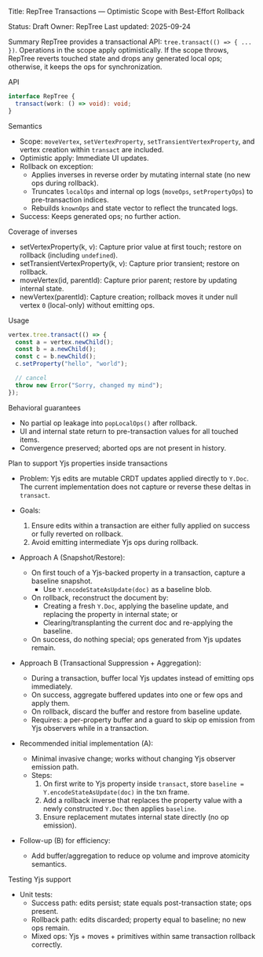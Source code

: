 Title: RepTree Transactions — Optimistic Scope with Best-Effort Rollback

Status: Draft
Owner: RepTree
Last updated: 2025-09-24

Summary
RepTree provides a transactional API: `tree.transact(() => { ... })`. Operations in the scope apply optimistically. If the scope throws, RepTree reverts touched state and drops any generated local ops; otherwise, it keeps the ops for synchronization.

API
```ts
interface RepTree {
  transact(work: () => void): void;
}
```

Semantics
- Scope: `moveVertex`, `setVertexProperty`, `setTransientVertexProperty`, and vertex creation within `transact` are included.
- Optimistic apply: Immediate UI updates.
- Rollback on exception:
  - Applies inverses in reverse order by mutating internal state (no new ops during rollback).
  - Truncates `localOps` and internal op logs (`moveOps`, `setPropertyOps`) to pre-transaction indices.
  - Rebuilds `knownOps` and state vector to reflect the truncated logs.
- Success: Keeps generated ops; no further action.

Coverage of inverses
- setVertexProperty(k, v): Capture prior value at first touch; restore on rollback (including `undefined`).
- setTransientVertexProperty(k, v): Capture prior transient; restore on rollback.
- moveVertex(id, parentId): Capture prior parent; restore by updating internal state.
- newVertex(parentId): Capture creation; rollback moves it under null vertex `0` (local-only) without emitting ops.

Usage
```ts
vertex.tree.transact(() => {
  const a = vertex.newChild();
  const b = a.newChild();
  const c = b.newChild();
  c.setProperty("hello", "world");

  // cancel
  throw new Error("Sorry, changed my mind");
});
```

Behavioral guarantees
- No partial op leakage into `popLocalOps()` after rollback.
- UI and internal state return to pre-transaction values for all touched items.
- Convergence preserved; aborted ops are not present in history.

Plan to support Yjs properties inside transactions
- Problem: Yjs edits are mutable CRDT updates applied directly to `Y.Doc`. The current implementation does not capture or reverse these deltas in `transact`.

- Goals:
  1) Ensure edits within a transaction are either fully applied on success or fully reverted on rollback.
  2) Avoid emitting intermediate Yjs ops during rollback.

- Approach A (Snapshot/Restore):
  - On first touch of a Yjs-backed property in a transaction, capture a baseline snapshot.
    - Use `Y.encodeStateAsUpdate(doc)` as a baseline blob.
  - On rollback, reconstruct the document by:
    - Creating a fresh `Y.Doc`, applying the baseline update, and replacing the property in internal state; or
    - Clearing/transplanting the current doc and re-applying the baseline.
  - On success, do nothing special; ops generated from Yjs updates remain.

- Approach B (Transactional Suppression + Aggregation):
  - During a transaction, buffer local Yjs updates instead of emitting ops immediately.
  - On success, aggregate buffered updates into one or few ops and apply them.
  - On rollback, discard the buffer and restore from baseline update.
  - Requires: a per-property buffer and a guard to skip op emission from Yjs observers while in a transaction.

- Recommended initial implementation (A):
  - Minimal invasive change; works without changing Yjs observer emission path.
  - Steps:
    1) On first write to Yjs property inside `transact`, store `baseline = Y.encodeStateAsUpdate(doc)` in the txn frame.
    2) Add a rollback inverse that replaces the property value with a newly constructed `Y.Doc` then applies `baseline`.
    3) Ensure replacement mutates internal state directly (no op emission).

- Follow-up (B) for efficiency:
  - Add buffer/aggregation to reduce op volume and improve atomicity semantics.

Testing Yjs support
- Unit tests:
  - Success path: edits persist; state equals post-transaction state; ops present.
  - Rollback path: edits discarded; property equal to baseline; no new ops remain.
  - Mixed ops: Yjs + moves + primitives within same transaction rollback correctly.

